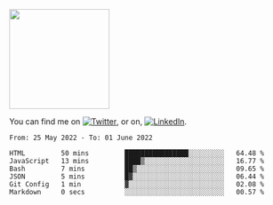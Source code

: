 <!-- ![visitors](https://visitor-badge.glitch.me/badge?page_id=page.id) -->

<img height="180em" src="https://github-readme-stats.vercel.app/api?username=alihernandez&show_icons=true&hide_border=true&&count_private=true&include_all_commits=true" />

<!-- Actual text -->

You can find me on [![Twitter][1.2]][1], or on, [![LinkedIn][2.2]][2].

<!-- Icons -->

[1.2]: http://i.imgur.com/wWzX9uB.png (twitter icon without padding)
[2.2]: https://raw.githubusercontent.com/MartinHeinz/MartinHeinz/master/linkedin-3-16.png (LinkedIn icon without padding)

<!-- Links to your social media accounts -->

[1]: https://twitter.com/phantomramen
[2]: https://www.linkedin.com/in/ali-hernandez-96b1b71a9/

<!--START_SECTION:waka-->

```text
From: 25 May 2022 - To: 01 June 2022

HTML         50 mins         ████████████████░░░░░░░░░   64.48 %
JavaScript   13 mins         ████▒░░░░░░░░░░░░░░░░░░░░   16.77 %
Bash         7 mins          ██▒░░░░░░░░░░░░░░░░░░░░░░   09.65 %
JSON         5 mins          █▓░░░░░░░░░░░░░░░░░░░░░░░   06.44 %
Git Config   1 min           ▓░░░░░░░░░░░░░░░░░░░░░░░░   02.08 %
Markdown     0 secs          ░░░░░░░░░░░░░░░░░░░░░░░░░   00.57 %
```

<!--END_SECTION:waka-->
